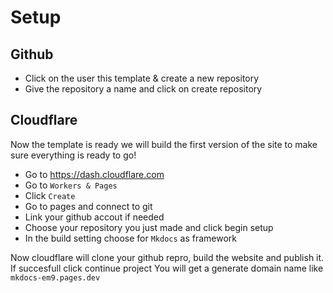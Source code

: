 # Setup

## Github
- Click on the user this template & create a new repository
- Give the repository a name and click on create repository

## Cloudflare
Now the template is ready we will build the first version of the site to make sure everything is ready to go!
- Go to https://dash.cloudflare.com
- Go to `Workers & Pages`
- Click `Create`
- Go to pages and connect to git
- Link your github accout if needed
- Choose your repository you just made and click begin setup
- In the build setting choose for `Mkdocs` as framework

Now cloudflare will clone your github repro, build the website and publish it.
If succesfull click continue project
You will get a generate domain name like `mkdocs-em9.pages.dev`
